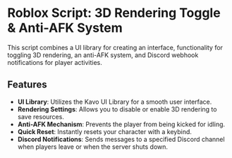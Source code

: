 # Roblox Script: 3D Rendering Toggle & Anti-AFK System

This script combines a UI library for creating an interface, functionality for toggling 3D rendering, an anti-AFK system, and Discord webhook notifications for player activities.

## Features

- **UI Library**: Utilizes the Kavo UI Library for a smooth user interface.
- **Rendering Settings**: Allows you to disable or enable 3D rendering to save resources.
- **Anti-AFK Mechanism**: Prevents the player from being kicked for idling.
- **Quick Reset**: Instantly resets your character with a keybind.
- **Discord Notifications**: Sends messages to a specified Discord channel when players leave or when the server shuts down.
